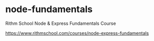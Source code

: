 # node-fundamentals
Rithm School Node &amp; Express Fundamentals Course

https://www.rithmschool.com/courses/node-express-fundamentals
